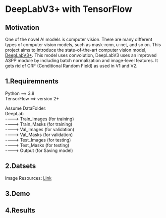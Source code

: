 # DeepLabV3+ with TensorFlow

## Motivation

One of the novel AI models is computer vision. There are many different types of computer vision models, such as mask-rcnn, u-net, and so on. This project aims to introduce the state-of-the-art computer vision model, [DeepLabV3+](https://arxiv.org/abs/1802.02611v3). This model uses convolution, DeepLabV3 uses an improved ASPP module by including batch normalization and image-level features. It gets rid of CRF (Conditional Random Field) as used in V1 and V2.



## 1.Requiremnents

Python ==> 3.8<br>
TensorFlow ==> version 2+<br>

Assume DataFolder: <br>
DeepLab <br>
   ----> Train_Images (for training) <br>
   ----> Train_Masks (for training) <br>
   ----> Val_Images (for validation) <br>
   ----> Val_Masks (for validation) <br>
   ----> Test_Images (for testing) <br>
   ----> Test_Masks (for testing) <br>
   ----> Output (for Saving model) <br>

## 2.Datsets
Image Resources: [Link](https://www.kaggle.com/tapakah68/segmentation-full-body-mads-dataset) 


## 3.Demo

## 4.Results
